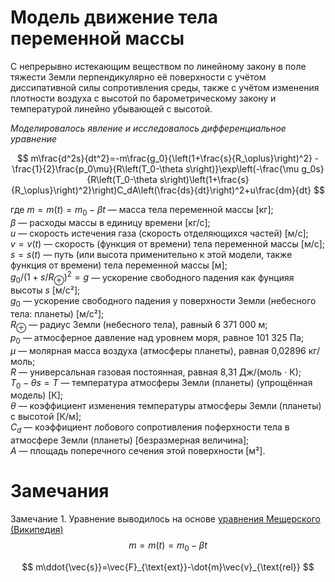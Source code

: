 # Модель движение тела переменной массы

С непрерывно истекающим веществом по линейному закону в поле тяжести Земли перпендикулярно её поверхности с учётом диссипативной силы сопротивления среды, также с учётом изменения плотности воздуха с высотой по барометрическому закону и температурой линейно убывающей с высотой.

*Моделировалось явление и исследовалось дифференциальное уравнение*

$$ m\frac{d^2s}{dt^2}=-m\frac{g_0}{\left(1+\frac{s}{R_\oplus}\right)^2} - \frac{1}{2}\frac{p_0\mu}{R\left(T_0-\theta s\right)}\exp\left(-\frac{\mu g_0s}{R\left(T_0-\theta s\right)\left(1+\frac{s}{R_\oplus}\right)^2}\right)C_dA\left(\frac{ds}{dt}\right)^2+u\frac{dm}{dt} $$

где
$m=m(t)=m_0-\beta t$ — масса тела переменной массы \[кг\];  
$\beta$ — расходы массы в единицу времени \[кг/с\];  
$u$ — скорость истечения газа (скорость отделяющихся частей) \[м/с\];  
$v=v(t)$ — скорость (функция от времени) тела переменной массы \[м/с\];  
$s=s(t)$ — путь (или высота применительно к этой модели, также функция от времени) тела переменной массы \[м\];  
$g_0/\left(1+s/R_\oplus\right)^2=g$ — ускорение свободного падения как фунцияя высоты $s$ \[м/с²\];  
$g_0$ — ускорение свободного падения у поверхности Земли (небесного тела: планеты) \[м/с²\];  
$R_\oplus$ — радиус Земли (небесного тела), равный  6 371 000 м;  
$p_0$ — атмосферное давление над уровнем моря, равное 101 325 Па;  
$\mu$ — молярная масса воздуха (атмосферы планеты), равная 0,02896 кг/моль;  
$R$ — универсальная газовая постоянная, равная 8,31 Дж/(моль ⋅ К);  
$T_0-\theta s=T$ — температура атмосферы Земли (планеты) (упрощённая модель) \[К\];  
$\theta$ — коэффициент изменения температуры атмосферы Земли (планеты) с высотой \[К/м\];  
$C_d$ — коэффициент лобового сопротивления поферхности тела в атмосфере Земли (планеты) \[безразмерная величина\];  
$A$ — площадь поперечного сечения этой поверхности \[м²\].  

# Замечания
Замечание 1. Уравнение выводилось на основе [уравнения Мещерского (Википедия)](https://ru.wikipedia.org/wiki/Уравнение_Мещерского)  
$$ m=m(t)=m_0-\beta t $$

$$ m\ddot{\vec{s}}=\vec{F}_{\text{ext}}-\dot{m}\vec{v}_{\text{rel}} $$

